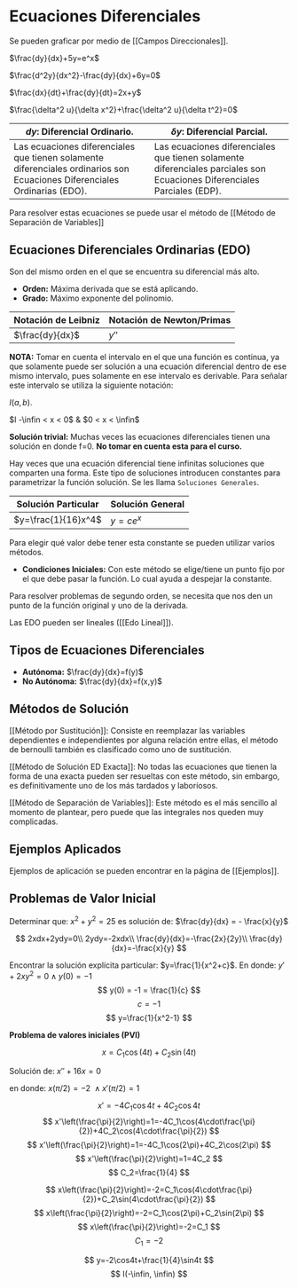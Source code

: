 # Ecuaciones Diferenciales
Se pueden graficar por medio de [[Campos Direccionales]].

$\frac{dy}{dx}+5y=e^x$

$\frac{d^2y}{dx^2}-\frac{dy}{dx}+6y=0$

$\frac{dx}{dt}+\frac{dy}{dt}=2x+y$

$\frac{\delta^2 u}{\delta x^2}+\frac{\delta^2 u}{\delta t^2}=0$

|$dy$: Diferencial Ordinario.|$\delta y$: Diferencial Parcial.|
|---|---|
|Las ecuaciones diferenciales que tienen solamente diferenciales ordinarios son Ecuaciones Diferenciales Ordinarias (EDO).| Las ecuaciones diferenciales que tienen solamente diferenciales parciales son Ecuaciones Diferenciales Parciales (EDP).|

Para resolver estas ecuaciones se puede usar el método de [[Método de Separación de Variables]]

## Ecuaciones Diferenciales Ordinarias (EDO)
Son del mismo orden en el que se encuentra su diferencial más alto.
- **Orden:** Máxima derivada que se está aplicando.
- **Grado:** Máximo exponente del polinomio.

|Notación de Leibniz|Notación de Newton/Primas|
|--|--|
|$\frac{dy}{dx}$|$y''$|

**NOTA:** Tomar en cuenta el intervalo en el que una función es continua, ya que solamente puede ser solución a una ecuación diferencial dentro de ese mismo intervalo, pues solamente en ese intervalo es derivable.
Para señalar este intervalo se utiliza la siguiente notación:

$I(a,b)$.

$I -\infin < x < 0$ & $0 < x < \infin$

**Solución trivial:** Muchas veces las ecuaciones diferenciales tienen una solución en donde f=0. **No tomar en cuenta esta para el curso.**

Hay veces que una ecuación diferencial tiene infinitas soluciones que comparten una forma. Este tipo de soluciones introducen constantes para parametrizar la función solución. Se les llama `Soluciones Generales`.

|Solución Particular|Solución General|
|--|--|
|$y=\frac{1}{16}x^4$|$y=ce^x$|

Para elegir qué valor debe tener esta constante se pueden utilizar varios métodos.
- **Condiciones Iniciales:** Con este método se elige/tiene un punto fijo por el que debe pasar la función. Lo cual ayuda a despejar la constante.

Para resolver problemas de segundo orden, se necesita que nos den un punto de la función original y uno de la derivada.

Las EDO pueden ser lineales ([[Edo Lineal]]).

## Tipos de Ecuaciones Diferenciales
* **Autónoma:** $\frac{dy}{dx}=f(y)$
* **No Autónoma:** $\frac{dy}{dx}=f(x,y)$

## Métodos de Solución
[[Método por Sustitución]]: Consiste en reemplazar las variables dependientes e independientes por alguna relación entre ellas, el método de bernoulli también es clasificado como uno de sustitución.

[[Método de Solución ED Exacta]]: No todas las ecuaciones que tienen la forma de una exacta pueden ser resueltas con este método, sin embargo, es definitivamente uno de los más tardados y laboriosos.

[[Método de Separación de Variables]]: Este método es el más sencillo al momento de plantear, pero puede que las integrales nos queden muy complicadas.
## Ejemplos Aplicados
Ejemplos de aplicación se pueden encontrar en la página de [[Ejemplos]].
## Problemas de Valor Inicial 
Determinar que: $x^2+y^2=25$
es solución de: $\frac{dy}{dx} = - \frac{x}{y}$

$$
2xdx+2ydy=0\\
2ydy=-2xdx\\
\frac{dy}{dx}=-\frac{2x}{2y}\\
\frac{dy}{dx}=-\frac{x}{y}
$$

Encontrar la solución explícita particular: $y=\frac{1}{x^2+c}$. En donde: $y'+2xy^2=0 \land y(0) = -1$
$$
y(0) = -1 = \frac{1}{c}
$$
$$
c = -1
$$
$$
y=\frac{1}{x^2-1}
$$

**Problema de valores iniciales (PVI)**

$$x=C_1\cos(4t)+C_2\sin(4t)$$

Solución de: $x''+16x=0$

en donde: $x(\pi/2)=-2\ \land x'(\pi/2) = 1$

$$
x'=-4C_1\cos4t+4C_2\cos4t
$$
$$
x'\left(\frac{\pi}{2}\right)=1=-4C_1\cos(4\cdot\frac{\pi}{2})+4C_2\cos(4\cdot\frac{\pi}{2})
$$
$$
x'\left(\frac{\pi}{2}\right)=1=-4C_1\cos(2\pi)+4C_2\cos(2\pi)
$$
$$
x'\left(\frac{\pi}{2}\right)=1=4C_2
$$
$$
C_2=\frac{1}{4}
$$

$$
x\left(\frac{\pi}{2}\right)=-2=C_1\cos(4\cdot\frac{\pi}{2})+C_2\sin(4\cdot\frac{\pi}{2})
$$
$$
x\left(\frac{\pi}{2}\right)=-2=C_1\cos(2\pi)+C_2\sin(2\pi)
$$
$$
x\left(\frac{\pi}{2}\right)=-2=C_1
$$
$$
C_1=-2
$$

$$
y=-2\cos4t+\frac{1}{4}\sin4t
$$
$$
I(-\infin, \infin)
$$
